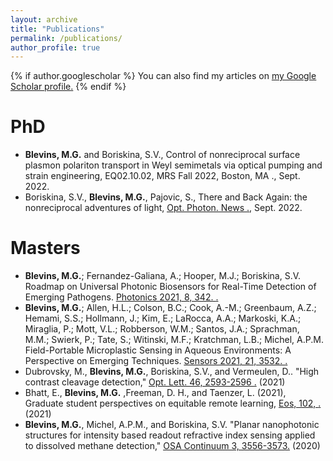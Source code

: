 ```yaml
---
layout: archive
title: "Publications"
permalink: /publications/
author_profile: true
---
```


{% if author.googlescholar %}
  You can also find my articles on <u><a href="{{author.googlescholar}}">my Google Scholar profile</a>.</u>
{% endif %}

PhD
======
* **Blevins, M.G.** and Boriskina, S.V., Control of nonreciprocal surface plasmon polariton transport in Weyl semimetals via optical pumping and strain engineering, EQ02.10.02, MRS Fall 2022, Boston, MA </a>.</u>, Sept. 2022.
* Boriskina, S.V., **Blevins, M.G.**, Pajovic, S., There and Back Again: the nonreciprocal adventures of light, <u><a href="{{https://doi.org/10.1364/OPN.33.9.000046}}"> Opt. Photon. News </a>.</u>, Sept. 2022.

Masters
======
* **Blevins, M.G.**; Fernandez-Galiana, A.; Hooper, M.J.; Boriskina, S.V. Roadmap on Universal Photonic Biosensors for Real-Time Detection of Emerging Pathogens. <u><a href="{{https://doi.org/10.3390/photonics8080342}}"> Photonics 2021, 8, 342. </a>.</u> 
* **Blevins, M.G.**; Allen, H.L.; Colson, B.C.; Cook, A.-M.; Greenbaum, A.Z.; Hemami, S.S.; Hollmann, J.; Kim, E.; LaRocca, A.A.; Markoski, K.A.; Miraglia, P.; Mott, V.L.; Robberson, W.M.; Santos, J.A.; Sprachman, M.M.; Swierk, P.; Tate, S.; Witinski, M.F.; Kratchman, L.B.; Michel, A.P.M. Field-Portable Microplastic Sensing in Aqueous Environments: A Perspective on Emerging Techniques. <u><a href="{{https://doi.org/10.3390/s21103532}}"> Sensors 2021, 21, 3532. </a>.</u>
* Dubrovsky, M., **Blevins, M.G.**, Boriskina, S.V., and Vermeulen, D.. "High contrast cleavage detection," <u><a href="{{https://doi.org/10.1364/OL.424858}}"> Opt. Lett. 46, 2593-2596 </a>.</u> (2021)
* Bhatt, E., **Blevins, M.G.** ,Freeman, D. H., and Taenzer, L. (2021), Graduate student perspectives on equitable remote learning, <u><a href="{{https://doi.org/10.1029/2021EO153582}}"> Eos, 102, </a>.</u> (2021)
* **Blevins, M.G.**, Michel, A.P.M., and Boriskina, S.V. "Planar nanophotonic structures for intensity based readout refractive index sensing applied to dissolved methane detection," <u><a href="{{https://doi.org/10.1364/OSAC.404310}}"> OSA Continuum 3, 3556-3573</a>.</u> (2020)


<!--
{% include base_path %}

{% for post in site.publications reversed %}
  {% include archive-single.html %}
{% endfor %}
-->
